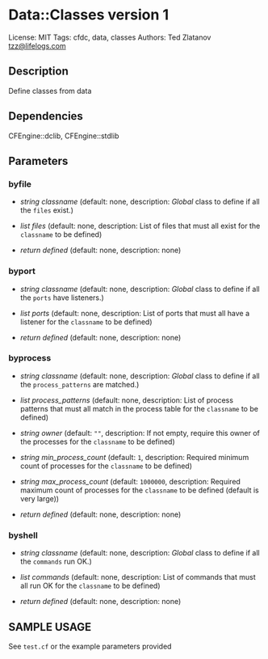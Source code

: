 # Data::Classes version 1

License: MIT
Tags: cfdc, data, classes
Authors: Ted Zlatanov <tzz@lifelogs.com>

## Description
Define classes from data

## Dependencies
CFEngine::dclib, CFEngine::stdlib

## Parameters
### byfile
* _string_ *classname* (default: none, description: *Global* class to define if all the `files` exist.)

* _list_ *files* (default: none, description: List of files that must all exist for the `classname` to be defined)

* _return_ *defined* (default: none, description: none)

### byport
* _string_ *classname* (default: none, description: *Global* class to define if all the `ports` have listeners.)

* _list_ *ports* (default: none, description: List of ports that must all have a listener for the `classname` to be defined)

* _return_ *defined* (default: none, description: none)

### byprocess
* _string_ *classname* (default: none, description: *Global* class to define if all the `process_patterns` are matched.)

* _list_ *process_patterns* (default: none, description: List of process patterns that must all match in the process table for the `classname` to be defined)

* _string_ *owner* (default: `""`, description: If not empty, require this owner of the processes for the `classname` to be defined)

* _string_ *min_process_count* (default: `1`, description: Required minimum count of processes for the `classname` to be defined)

* _string_ *max_process_count* (default: `1000000`, description: Required maximum count of processes for the `classname` to be defined (default is very large))

* _return_ *defined* (default: none, description: none)

### byshell
* _string_ *classname* (default: none, description: *Global* class to define if all the `commands` run OK.)

* _list_ *commands* (default: none, description: List of commands that must all run OK for the `classname` to be defined)

* _return_ *defined* (default: none, description: none)


## SAMPLE USAGE
See `test.cf` or the example parameters provided

